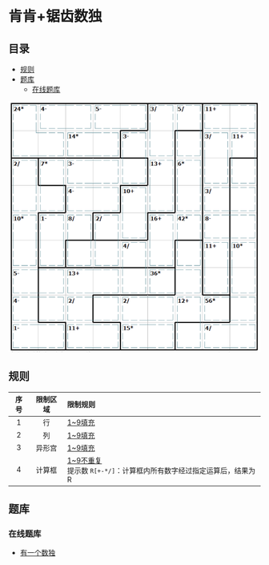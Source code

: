 # 肯肯+锯齿数独
<!-- START doctoc generated TOC please keep comment here to allow auto update -->
<!-- DON'T EDIT THIS SECTION, INSTEAD RE-RUN doctoc TO UPDATE -->
## 目录

- [规则](#%E8%A7%84%E5%88%99)
- [题库](#%E9%A2%98%E5%BA%93)
  - [在线题库](#%E5%9C%A8%E7%BA%BF%E9%A2%98%E5%BA%93)

<!-- END doctoc generated TOC please keep comment here to allow auto update -->

![题](../../../images/sudoku/肯肯+锯齿数独.png)

## 规则

| 序号  | 限制区域 | 限制规则                                               |
|:---:|:----:|:---------------------------------------------------|
|  1  |  行   | [1~9填充]                                           |
|  2  |  列   | [1~9填充]                                           |
|  3  | 异形宫  | [1~9填充]                                           |
|  4  | 计算框  | [1~9不重复]<br/> 提示数 `R[+-*/]`：计算框内所有数字经过指定运算后，结果为 R |

## 题库

### 在线题库

- [有一个数独](https://shudu.one/killer-sudoku.php)

[1~9填充]: ../../../rules/rules.md#1to9填充
[1~9不重复]: ../../../rules/rules.md#1to9不重复
